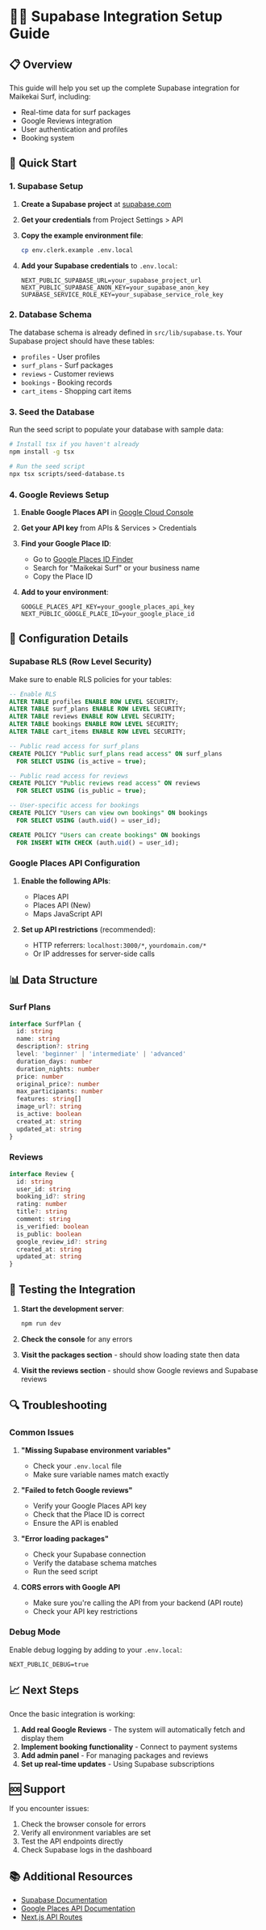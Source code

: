 # 🏄‍♂️ Supabase Integration Setup Guide

## 📋 Overview

This guide will help you set up the complete Supabase integration for Maikekai Surf, including:
- Real-time data for surf packages
- Google Reviews integration
- User authentication and profiles
- Booking system

## 🚀 Quick Start

### 1. Supabase Setup

1. **Create a Supabase project** at [supabase.com](https://supabase.com)
2. **Get your credentials** from Project Settings > API
3. **Copy the example environment file**:
   ```bash
   cp env.clerk.example .env.local
   ```

4. **Add your Supabase credentials** to `.env.local`:
   ```env
   NEXT_PUBLIC_SUPABASE_URL=your_supabase_project_url
   NEXT_PUBLIC_SUPABASE_ANON_KEY=your_supabase_anon_key
   SUPABASE_SERVICE_ROLE_KEY=your_supabase_service_role_key
   ```

### 2. Database Schema

The database schema is already defined in `src/lib/supabase.ts`. Your Supabase project should have these tables:

- `profiles` - User profiles
- `surf_plans` - Surf packages
- `reviews` - Customer reviews
- `bookings` - Booking records
- `cart_items` - Shopping cart items

### 3. Seed the Database

Run the seed script to populate your database with sample data:

```bash
# Install tsx if you haven't already
npm install -g tsx

# Run the seed script
npx tsx scripts/seed-database.ts
```

### 4. Google Reviews Setup

1. **Enable Google Places API** in [Google Cloud Console](https://console.cloud.google.com)
2. **Get your API key** from APIs & Services > Credentials
3. **Find your Google Place ID**:
   - Go to [Google Places ID Finder](https://developers.google.com/maps/documentation/places/web-service/place-id)
   - Search for "Maikekai Surf" or your business name
   - Copy the Place ID

4. **Add to your environment**:
   ```env
   GOOGLE_PLACES_API_KEY=your_google_places_api_key
   NEXT_PUBLIC_GOOGLE_PLACE_ID=your_google_place_id
   ```

## 🔧 Configuration Details

### Supabase RLS (Row Level Security)

Make sure to enable RLS policies for your tables:

```sql
-- Enable RLS
ALTER TABLE profiles ENABLE ROW LEVEL SECURITY;
ALTER TABLE surf_plans ENABLE ROW LEVEL SECURITY;
ALTER TABLE reviews ENABLE ROW LEVEL SECURITY;
ALTER TABLE bookings ENABLE ROW LEVEL SECURITY;
ALTER TABLE cart_items ENABLE ROW LEVEL SECURITY;

-- Public read access for surf_plans
CREATE POLICY "Public surf_plans read access" ON surf_plans
  FOR SELECT USING (is_active = true);

-- Public read access for reviews
CREATE POLICY "Public reviews read access" ON reviews
  FOR SELECT USING (is_public = true);

-- User-specific access for bookings
CREATE POLICY "Users can view own bookings" ON bookings
  FOR SELECT USING (auth.uid() = user_id);

CREATE POLICY "Users can create bookings" ON bookings
  FOR INSERT WITH CHECK (auth.uid() = user_id);
```

### Google Places API Configuration

1. **Enable the following APIs**:
   - Places API
   - Places API (New)
   - Maps JavaScript API

2. **Set up API restrictions** (recommended):
   - HTTP referrers: `localhost:3000/*`, `yourdomain.com/*`
   - Or IP addresses for server-side calls

## 📊 Data Structure

### Surf Plans
```typescript
interface SurfPlan {
  id: string
  name: string
  description?: string
  level: 'beginner' | 'intermediate' | 'advanced'
  duration_days: number
  duration_nights: number
  price: number
  original_price?: number
  max_participants: number
  features: string[]
  image_url?: string
  is_active: boolean
  created_at: string
  updated_at: string
}
```

### Reviews
```typescript
interface Review {
  id: string
  user_id: string
  booking_id?: string
  rating: number
  title?: string
  comment: string
  is_verified: boolean
  is_public: boolean
  google_review_id?: string
  created_at: string
  updated_at: string
}
```

## 🧪 Testing the Integration

1. **Start the development server**:
   ```bash
   npm run dev
   ```

2. **Check the console** for any errors
3. **Visit the packages section** - should show loading state then data
4. **Visit the reviews section** - should show Google reviews and Supabase reviews

## 🔍 Troubleshooting

### Common Issues

1. **"Missing Supabase environment variables"**
   - Check your `.env.local` file
   - Make sure variable names match exactly

2. **"Failed to fetch Google reviews"**
   - Verify your Google Places API key
   - Check that the Place ID is correct
   - Ensure the API is enabled

3. **"Error loading packages"**
   - Check your Supabase connection
   - Verify the database schema matches
   - Run the seed script

4. **CORS errors with Google API**
   - Make sure you're calling the API from your backend (API route)
   - Check your API key restrictions

### Debug Mode

Enable debug logging by adding to your `.env.local`:
```env
NEXT_PUBLIC_DEBUG=true
```

## 📈 Next Steps

Once the basic integration is working:

1. **Add real Google Reviews** - The system will automatically fetch and display them
2. **Implement booking functionality** - Connect to payment systems
3. **Add admin panel** - For managing packages and reviews
4. **Set up real-time updates** - Using Supabase subscriptions

## 🆘 Support

If you encounter issues:

1. Check the browser console for errors
2. Verify all environment variables are set
3. Test the API endpoints directly
4. Check Supabase logs in the dashboard

## 📚 Additional Resources

- [Supabase Documentation](https://supabase.com/docs)
- [Google Places API Documentation](https://developers.google.com/maps/documentation/places/web-service)
- [Next.js API Routes](https://nextjs.org/docs/api-routes/introduction)

